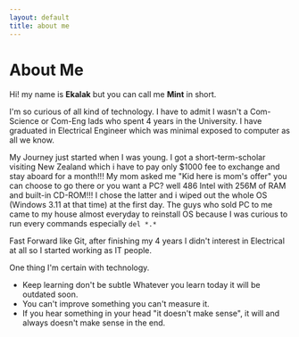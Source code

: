 ```yaml
---
layout: default
title: about me
---
```


<h1>About Me</h1>

<p>
Hi! my name is <strong>Ekalak</strong> but you can call me <strong>Mint</strong> in short.
</p> 

<p>
I'm so curious of all kind of technology. I have to admit I wasn't a Com-Science or Com-Eng lads who spent 4 years in the University. I have graduated in Electrical Engineer which was minimal exposed to computer as all we know.
</p>

<p>
My Journey just started when I was young. I got a short-term-scholar visiting New Zealand which i have to pay only $1000 fee to exchange and stay aboard for a month!!! My mom asked me "Kid here is mom's offer" you can choose to go there or you want a PC? well 486 Intel with 256M of RAM and built-in CD-ROM!!! I chose the latter and i wiped out the whole OS (Windows 3.11 at that time) at the first day. The guys who sold PC to me came to my house almost everyday to reinstall OS because I was curious to run every commands especially <code>del *.*</code> 
</p>

<p>
Fast Forward like Git, after finishing my 4 years I didn't interest in Electrical at all so I started working as IT people.
</p>

<p>
One thing I'm certain with technology. 
<ul>
	<li>Keep learning don't be subtle Whatever you learn today it will be outdated soon.</li>
	<li>You can't improve something you can't measure it.</li>
	<li>If you hear something in your head "it doesn't make sense", it will and always doesn't make sense in the end.</li>
</ul>
</p>	
